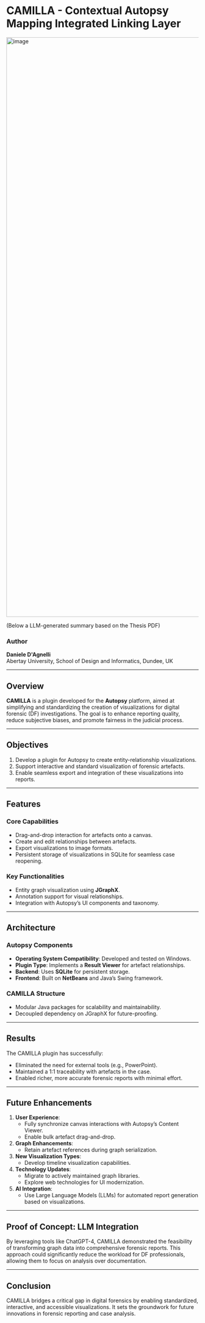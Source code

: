 # CAMILLA - Contextual Autopsy Mapping Integrated Linking Layer
<img width="1519" alt="image" src="https://github.com/danieledagnelli/camilla/assets/991178/b98a1ac1-baf6-4426-8ac8-34ca198dc872">

(Below a LLM-generated summary based on the Thesis PDF)

### Author
**Daniele D'Agnelli**  
Abertay University, School of Design and Informatics, Dundee, UK  

---

## Overview
**CAMILLA** is a plugin developed for the **Autopsy** platform, aimed at simplifying and standardizing the creation of visualizations for digital forensic (DF) investigations. The goal is to enhance reporting quality, reduce subjective biases, and promote fairness in the judicial process.

---

## Objectives
1. Develop a plugin for Autopsy to create entity-relationship visualizations.
2. Support interactive and standard visualization of forensic artefacts.
3. Enable seamless export and integration of these visualizations into reports.

---

## Features
### Core Capabilities
- Drag-and-drop interaction for artefacts onto a canvas.
- Create and edit relationships between artefacts.
- Export visualizations to image formats.
- Persistent storage of visualizations in SQLite for seamless case reopening.

### Key Functionalities
- Entity graph visualization using **JGraphX**.
- Annotation support for visual relationships.
- Integration with Autopsy’s UI components and taxonomy.

---

## Architecture
### Autopsy Components
- **Operating System Compatibility**: Developed and tested on Windows.
- **Plugin Type**: Implements a **Result Viewer** for artefact relationships.
- **Backend**: Uses **SQLite** for persistent storage.
- **Frontend**: Built on **NetBeans** and Java’s Swing framework.

### CAMILLA Structure
- Modular Java packages for scalability and maintainability.
- Decoupled dependency on JGraphX for future-proofing.

---

## Results
The CAMILLA plugin has successfully:
- Eliminated the need for external tools (e.g., PowerPoint).
- Maintained a 1:1 traceability with artefacts in the case.
- Enabled richer, more accurate forensic reports with minimal effort.

---

## Future Enhancements
1. **User Experience**:
   - Fully synchronize canvas interactions with Autopsy’s Content Viewer.
   - Enable bulk artefact drag-and-drop.
2. **Graph Enhancements**:
   - Retain artefact references during graph serialization.
3. **New Visualization Types**:
   - Develop timeline visualization capabilities.
4. **Technology Updates**:
   - Migrate to actively maintained graph libraries.
   - Explore web technologies for UI modernization.
5. **AI Integration**:
   - Use Large Language Models (LLMs) for automated report generation based on visualizations.

---

## Proof of Concept: LLM Integration
By leveraging tools like ChatGPT-4, CAMILLA demonstrated the feasibility of transforming graph data into comprehensive forensic reports. This approach could significantly reduce the workload for DF professionals, allowing them to focus on analysis over documentation.

---

## Conclusion
CAMILLA bridges a critical gap in digital forensics by enabling standardized, interactive, and accessible visualizations. It sets the groundwork for future innovations in forensic reporting and case analysis.


